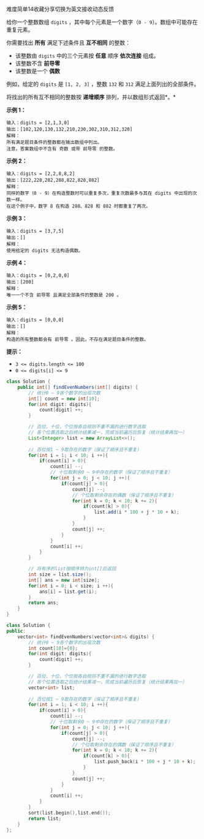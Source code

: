 难度简单14收藏分享切换为英文接收动态反馈

给你一个整数数组 `digits` ，其中每个元素是一个数字（`0 - 9`）。数组中可能存在重复元素。

你需要找出 **所有** 满足下述条件且 **互不相同** 的整数：

-    该整数由 `digits` 中的三个元素按 **任意** 顺序 **依次连接** 组成。
-    该整数不含 **前导零**
-    该整数是一个 **偶数**

例如，给定的 `digits` 是 `[1, 2, 3]` ，整数 `132` 和 `312` 满足上面列出的全部条件。

将找出的所有互不相同的整数按 **递增顺序** 排列，并以数组形式返回*。*

 

**示例 1：**

```
输入：digits = [2,1,3,0]
输出：[102,120,130,132,210,230,302,310,312,320]
解释：
所有满足题目条件的整数都在输出数组中列出。 
注意，答案数组中不含有 奇数 或带 前导零 的整数。
```

**示例 2：**

```
输入：digits = [2,2,8,8,2]
输出：[222,228,282,288,822,828,882]
解释：
同样的数字（0 - 9）在构造整数时可以重复多次，重复次数最多与其在 digits 中出现的次数一样。 
在这个例子中，数字 8 在构造 288、828 和 882 时都重复了两次。 
```

**示例 3：**

```
输入：digits = [3,7,5]
输出：[]
解释：
使用给定的 digits 无法构造偶数。
```

**示例 4：**

```
输入：digits = [0,2,0,0]
输出：[200]
解释：
唯一一个不含 前导零 且满足全部条件的整数是 200 。
```

**示例 5：**

```
输入：digits = [0,0,0]
输出：[]
解释：
构造的所有整数都会有 前导零 。因此，不存在满足题目条件的整数。
```

 

**提示：**

-    `3 <= digits.length <= 100`
-    `0 <= digits[i] <= 9`

```java
class Solution {
    public int[] findEvenNumbers(int[] digits) {
        // 统计0 ~ 9各个数字的出现次数
        int[] count = new int[10];
        for(int digit: digits){
            count[digit] ++;
        }

        // 百位、十位、个位按各自规则不重不漏的进行数字选取
        // 各个位置选取之后统计结果减一，完成当前遍历后恢复（统计结果再加一）
        List<Integer> list = new ArrayList<>();
        
        // 百位按1 ~ 9取存在的数字（保证了顺序且不重复）
        for(int i = 1; i < 10; i ++){
            if(count[i] > 0){
                count[i] --;
                // 十位取剩余0 ~ 9中存在的数字（保证了顺序且不重复）
                for(int j = 0; j < 10; j ++){
                    if(count[j] > 0){
                        count[j] --;
                        // 个位取剩余存在的偶数（保证了顺序且不重复）
                        for(int k = 0; k < 10; k += 2){
                            if(count[k] > 0){
                                list.add(i * 100 + j * 10 + k);
                            }
                        }
                        count[j] ++;
                    }
                }
                count[i] ++;
            }
        }

        // 将有序的list按顺序转为int[]后返回
        int size = list.size();
        int[] ans = new int[size];
        for(int i = 0; i < size; i ++){
            ans[i] = list.get(i);
        }
        return ans;
    }
}
```

```c++
class Solution {
public:
    vector<int> findEvenNumbers(vector<int>& digits) {
        // 统计0 ~ 9各个数字的出现次数
        int count[10]={0};
        for(int digit: digits){
            count[digit] ++;
        }

        // 百位、十位、个位按各自规则不重不漏的进行数字选取
        // 各个位置选取之后统计结果减一，完成当前遍历后恢复（统计结果再加一）
        vector<int> list;
        
        // 百位按1 ~ 9取存在的数字（保证了顺序且不重复）
        for(int i = 1; i < 10; i ++){
            if(count[i] > 0){
                count[i] --;
                // 十位取剩余0 ~ 9中存在的数字（保证了顺序且不重复）
                for(int j = 0; j < 10; j ++){
                    if(count[j] > 0){
                        count[j] --;
                        // 个位取剩余存在的偶数（保证了顺序且不重复）
                        for(int k = 0; k < 10; k += 2){
                            if(count[k] > 0){
                                list.push_back(i * 100 + j * 10 + k);
                            }
                        }
                        count[j] ++;
                    }
                }
                count[i] ++;
            }
        }
        sort(list.begin(),list.end());
        return list;
    }
};
```

